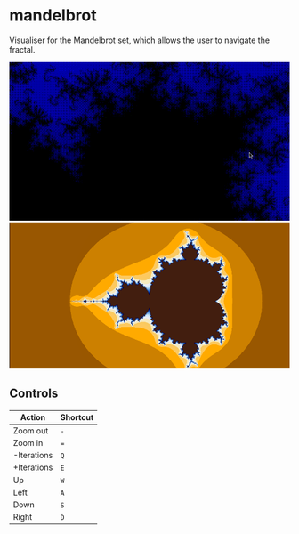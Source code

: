 # mandelbrot
Visualiser for the Mandelbrot set, which allows the user to navigate the fractal.

![Mandelbrot GIF](./mandelbrot.gif)
![Mandelbrot PNG](./mandelbrot.png)

## Controls

| Action      | Shortcut    |
| ----------- | ----------- |
| Zoom out    |`-`          |
| Zoom in     |`=`          |
| -Iterations |`Q`          |
| +Iterations |`E`          |
| Up          |`W`          |
| Left        |`A`          |
| Down        |`S`          |
| Right       |`D`          |
